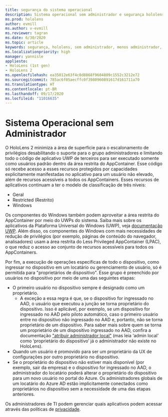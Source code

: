 ```yaml
---
title: segurança do sistema operacional
description: Sistema operacional sem administrador e segurança hololens
ms.prod: hololens
author: evmill
ms.author: v-evmill
ms.reviewer: tagran
ms.date: 6/30/2020
ms.topic: article
keywords: segurança, hololens, sem administrador, menos administrador, sistema operacional, sistema operacional sem administrador, os administrador, so sem administrador, hololens 2, segurança do hololens2,
ms.localizationpriority: high
manager: yannisle
appliesto:
- HoloLens (1st gen)
- HoloLens 2
ms.openlocfilehash: ea35012e63f4c0d8868f9604809c1552c3212e72
ms.sourcegitcommit: 785ac6f05aecffc0f3980960891617d161711a70
ms.translationtype: HT
ms.contentlocale: pt-BR
ms.lasthandoff: 09/17/2020
ms.locfileid: "11016635"
---
```

# Sistema Operacional sem Administrador

O HoloLens 2 minimiza a área de superfície para o escalonamento de privilégios desabilitando o suporte para o grupo administradores e limitando todo o código de aplicativo UWP de terceiros para ser executado somente como usuários padrão dentro da área restrita do AppContainer. Esse código só recebe acesso a esses recursos protegidos por capacidades explicitamente manifestadas no aplicativo para um usuário não elevado, além de recursos acessíveis a todos os AppContainers.
Esses recursos de aplicativos continuam a ter o modelo de classificação de três níveis:
  * Geral
  * Restricted (Restrito)
  * Windows

Os componentes do Windows também podem aproveitar a área restrita do AppContainer por meio do UWPs do sistema. Saiba mais sobre os aplicativos da Plataforma Universal do Windows (UWP), veja [documentação UWP](https://docs.microsoft.com/windows/uwp/). Além disso, os componentes do Windows com mais necessidades de redução de privilégios (por exemplo, páginas de conteúdo do navegador, analisadores) usam a área restrita do Less Privileged AppContainer (LPAC), o que reduz o acesso ao conjunto de recursos acessíveis para todos os AppContainers.

Por fim, a execução de operações específicas de todo o dispositivo, como ingressar no dispositivo em um locatário ou gerenciamento de usuário, só é permitida para "proprietários de dispositivo". Esse grupo é preenchido por usuários no dispositivo por meio de uma das seguintes etapas:
  * O primeiro usuário no dispositivo sempre é designado como um proprietário. 
    * A exceção a essa regra é que, se o dispositivo for ingressado no AAD, o usuário que executou a junção se torna proprietário do dispositivo. Isso é aplicável, por exemplo, se um dispositivo for ingressado no AAD pelo piloto automático, caso o primeiro usuário entre no dispositivo não ingressado no AAD e, portanto, não se torna proprietário de um dispositivo. Para saber mais sobre quem se torna um proprietário de um dispositivo ingressado no AAD, confira a documentação ["atribuir administrador local"](https://docs.microsoft.com/azure/active-directory/devices/assign-local-admin) (mas leia ‘admin local’ como ‘proprietário do dispositivo’ já o administrador não existe no HoloLens).
  * Quando um usuário é promovido para ser um proprietário da UX de configurações por outro proprietário no dispositivo.
  * Se o proprietário do dispositivo não estiver mais disponível (por exemplo, sair da empresa) e o dispositivo for ingressado no AAD, o administrador do locatário poderá alterar o proprietário do dispositivo para um novo usuário no portal do Azure.
Os administradores globais de um locatário do Azure AD estão implicitamente conectados como proprietários no dispositivo sem a necessidade de uma das etapas anteriores. 

Os administradores de TI podem gerenciar quais aplicativos podem acessar através das políticas de [privacidade](https://docs.microsoft.com/windows/client-management/mdm/policy-csp-privacy). 
